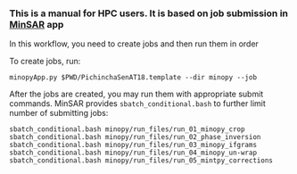 ### This is a manual for HPC users. It is based on job submission in [MinSAR](https://github.com/geodesymiami/rsmas_insar) app

In this workflow, you need to create jobs and then run them in order

To create jobs, run:
```
minopyApp.py $PWD/PichinchaSenAT18.template --dir minopy --job
```
After the jobs are created, you may run them with appropriate submit commands. MinSAR provides `sbatch_conditional.bash` to further 
limit number of submitting jobs:

```
sbatch_conditional.bash minopy/run_files/run_01_minopy_crop 
sbatch_conditional.bash minopy/run_files/run_02_phase_inversion
sbatch_conditional.bash minopy/run_files/run_03_minopy_ifgrams
sbatch_conditional.bash minopy/run_files/run_04_minopy_un-wrap
sbatch_conditional.bash minopy/run_files/run_05_mintpy_corrections
```
